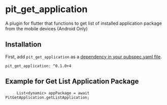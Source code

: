 # pit_get_application

A plugin for flutter that functions to get list of installed application package from the mobile devices (Android Only)

## Installation

First, add `pit_get_application` as a [dependency in your pubspec.yaml file](https://flutter.io/platform-plugins/).

```
pit_get_application: ^0.1.0+4
```

## Example for Get List Application Package
```
     List<dynamic> appPackage = await PitGetApplication.getListApplication;
```
